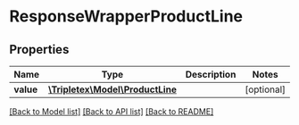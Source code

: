 # ResponseWrapperProductLine

## Properties
Name | Type | Description | Notes
------------ | ------------- | ------------- | -------------
**value** | [**\Tripletex\Model\ProductLine**](ProductLine.md) |  | [optional] 

[[Back to Model list]](../README.md#documentation-for-models) [[Back to API list]](../README.md#documentation-for-api-endpoints) [[Back to README]](../README.md)

